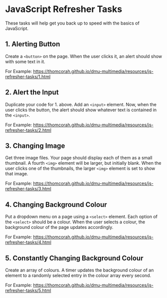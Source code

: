 # JavaScript Refresher Tasks

These tasks will help get you back up to speed with the basics of JavaScript.

## 1. Alerting Button

Create a `<button>` on the page. When the user clicks it, an alert should show with some text in it.

For Example: <https://thomcorah.github.io/dmu-multimedia/resources/js-refresher-tasks/1.html>

## 2. Alert the Input

Duplicate your code for 1. above. Add an `<input>` element. Now, when the user clicks the button, the alert should show whatever text is contained in the `<input>`.

For Example: <https://thomcorah.github.io/dmu-multimedia/resources/js-refresher-tasks/2.html>

## 3. Changing Image

Get three image files. Your page should display each of them as a small thumbnail. A fourth `<img>` element will be larger, but initially blank. When the user clicks one of the thumbnails, the larger `<img>` element is set to show that image.

For Example: <https://thomcorah.github.io/dmu-multimedia/resources/js-refresher-tasks/3.html>

## 4. Changing Background Colour

Put a dropdown menu on a page using a `<select>` element. Each option of the `<select>` should be a colour. When the user selects a colour, the background colour of the page updates accordingly.

For Example: <https://thomcorah.github.io/dmu-multimedia/resources/js-refresher-tasks/4.html>

## 5. Constantly Changing Background Colour

Create an array of colours. A timer updates the background colour of an element to a randomly selected entry in the colour array every second.

For Example: <https://thomcorah.github.io/dmu-multimedia/resources/js-refresher-tasks/5.html>
